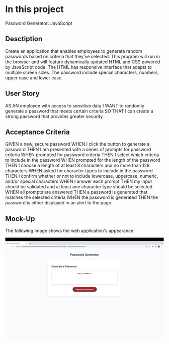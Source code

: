 # In this project 
Password Generator: JavaScript

## Desctiption
Create an application that enables employees to generate random passwords based on criteria that they’ve selected. This program will run in the browser and will feature dynamically updated HTML and CSS powered by JavaScript code. The HTML has responsive interface that adapts to multiple screen sizes. The password include special characters, numbers, upper case and lower case.

## User Story

AS AN employee with access to sensitive data
I WANT to randomly generate a password that meets certain criteria
SO THAT I can create a strong password that provides greater security

## Acceptance Criteria

GIVEN a new, secure password
WHEN I click the button to generate a password
THEN I am presented with a series of prompts for password criteria
WHEN prompted for password criteria
THEN I select which criteria to include in the password
WHEN prompted for the length of the password
THEN I choose a length of at least 8 characters and no more than 128 characters
WHEN asked for character types to include in the password
THEN I confirm whether or not to include lowercase, uppercase, numeric, and/or special characters
WHEN I answer each prompt
THEN my input should be validated and at least one character type should be selected
WHEN all prompts are answered
THEN a password is generated that matches the selected criteria
WHEN the password is generated
THEN the password is either displayed in an alert to the page.

## Mock-Up
The following image shows the web application's appearance:

![The Password Generator application displays a red button to "Generate Password".](./Assets/Screenshot_Password_Generator.png)
